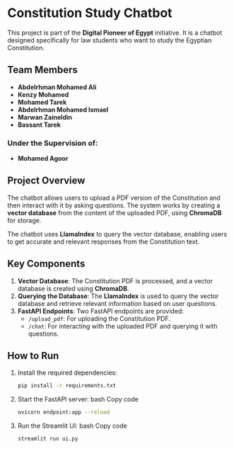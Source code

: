 # Constitution Study Chatbot

This project is part of the **Digital Pioneer of Egypt** initiative. It is a chatbot designed specifically for law students who want to study the Egyptian Constitution.

## Team Members
- **Abdelrhman Mohamed Ali**
- **Kenzy Mohamed**
- **Mohamed Tarek**
- **Abdelrhman Mohamed Ismael**
- **Marwan Zaineldin**
- **Bassant Tarek**

### Under the Supervision of:
- **Mohamed Agoor**

## Project Overview

The chatbot allows users to upload a PDF version of the Constitution and then interact with it by asking questions. The system works by creating a **vector database** from the content of the uploaded PDF, using **ChromaDB** for storage. 

The chatbot uses **LlamaIndex** to query the vector database, enabling users to get accurate and relevant responses from the Constitution text.

## Key Components

1. **Vector Database**: The Constitution PDF is processed, and a vector database is created using **ChromaDB**.
2. **Querying the Database**: The **LlamaIndex** is used to query the vector database and retrieve relevant information based on user questions.
3. **FastAPI Endpoints**: Two FastAPI endpoints are provided:
   - `/upload_pdf`: For uploading the Constitution PDF.
   - `/chat`: For interacting with the uploaded PDF and querying it with questions.
   
## How to Run

1. Install the required dependencies:
   ```bash
   pip install -r requirements.txt
    ```

2. Start the FastAPI server: bash Copy code
   ```bash
   uvicorn endpoint:app --reload
    ``` 
3. Run the Streamlit UI: bash Copy code 
   ```bash
   streamlit run ui.py
    ``` 



